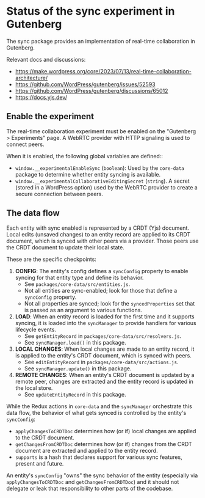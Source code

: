 # Status of the sync experiment in Gutenberg

The sync package provides an implementation of real-time collaboration in Gutenberg.

Relevant docs and discussions:

-   https://make.wordpress.org/core/2023/07/13/real-time-collaboration-architecture/
-   https://github.com/WordPress/gutenberg/issues/52593
-   https://github.com/WordPress/gutenberg/discussions/65012
-   https://docs.yjs.dev/

## Enable the experiment

The real-time collaboration experiment must be enabled on the "Gutenberg > Experiments" page. A WebRTC provider with HTTP signaling is used to connect peers.

When it is enabled, the following global variables are defined::

-   `window.__experimentalEnableSync` (`boolean`): Used by the `core-data` package to determine whether entity syncing is available.
-   `window.__experimentalCollaborativeEditingSecret` (`string`). A secret (stored in a WordPress option) used by the WebRTC provider to create a secure connection between peers.

## The data flow

Each entity with sync enabled is represented by a CRDT (Yjs) document. Local edits (unsaved changes) to an entity record are applied to its CRDT document, which is synced with other peers via a provider. Those peers use the CRDT document to update their local state.

These are the specific checkpoints:

1. **CONFIG**: The entity's config defines a `syncConfig` property to enable syncing for that entity type and define its behavior.
    - See `packages/core-data/src/entities.js`.
    - Not all entities are sync-enabled; look for those that define a `syncConfig` property.
    - Not all properties are synced; look for the `syncedProperties` set that is passed as an argument to various functions.
2. **LOAD**: When an entity record is loaded for the first time and it supports syncing, it is loaded into the `syncManager` to provide handlers for various lifecycle events.
    - See `getEntityRecord` in `packages/core-data/src/resolvers.js`.
    - See `syncManager.load()` in this package.
3. **LOCAL CHANGES**: When local changes are made to an entity record, it is applied to the entity's CRDT document, which is synced with peers.
    - See `editEntityRecord` in `packages/core-data/src/actions.js`.
    - See `syncManager.update()` in this package.
4. **REMOTE CHANGES**: When an entity's CRDT document is updated by a remote peer, changes are extracted and the entity record is updated in the local store.
    - See `updateEntityRecord` in this package.

While the Redux actions in `core-data` and the `syncManager` orchestrate this data flow, the behavior of what gets synced is controlled by the entity's `syncConfig`:

-   `applyChangesToCRDTDoc` determines how (or if) local changes are applied to the CRDT document.
-   `getChangesFromCRDTDoc` determines how (or if) changes from the CRDT document are extracted and applied to the entity record.
-   `supports` is a hash that declares support for various sync features, present and future.

An entity's `syncConfig` "owns" the sync behavior of the entity (especially via `applyChangesToCRDTDoc` and `getChangesFromCRDTDoc`) and it should not delegate or leak that responsibility to other parts of the codebase.
